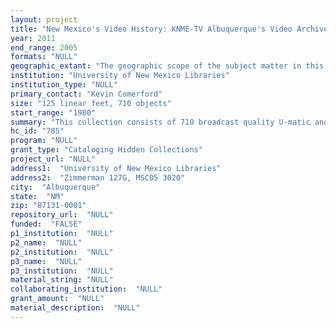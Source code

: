 ```yaml
--- 
layout: project 
title: "New Mexico's Video History: KNME-TV Albuquerque's Video Archives at the University of New Mexico Center for Southwest Research"
year: 2011
end_range: 2005
formats: "NULL"
geographic_extant: "The geographic scope of the subject matter in this collection of videotapes is primarily the US state of New Mexico."
institution: "University of New Mexico Libraries"
institution_type: "NULL"
primary_contact: "Kevin Comerford"
size: "125 linear feet, 710 objects"
start_range: "1980"
summary: "This collection consists of 710 broadcast quality U-matic and BetaCam videotapes that represent 5 local programming series produced between 1980 and 2005 by the Albuquerque Public Broadcasting System (PBS) affiliate television station, KNME-TV. There are approximately 500 individual program episodes, ranging from 30 to 120 minutes each, as well as a large amount of general stock footage depicting famous people, events and locations in New Mexico. The subject matter of the collection includes weekly news reports (both local and statewide), coverage of major statewide issues of the day, including cultural, health, education, political and economic topics. There are also many in-person interviews with prominent New Mexico political and governmental officials, business leaders and educators, as well as cultural, religious and popular celebrities from around the state and the bordering states of Arizona, Utah, Colorado, Texas and Chihuahua, Mexico."
hc_id: "785"
program: "NULL"
grant_type: "Cataloging Hidden Collections"
project_url: "NULL"
address1:  "University of New Mexico Libraries"
address2:  "Zimmerman 127G, MSC05 3020"
city:  "Albuquerque"
state:  "NM"
zip: "87131-0001"
repository_url:  "NULL"
funded:  "FALSE"
p1_institution:  "NULL"
p2_name:  "NULL"
p2_institution:  "NULL"
p3_name:  "NULL"
p3_institution:  "NULL"
material_string: "NULL"
collaborating_institution:  "NULL"
grant_amount:  "NULL"
material_description:  "NULL"
---
```

